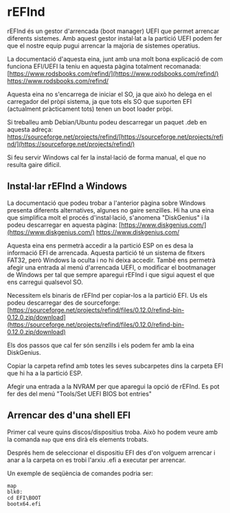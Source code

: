 # rEFInd


rEFInd és un gestor d'arrencada (boot manager) UEFI que permet arrencar diferents sistemes. Amb aquest gestor instal·lat a la partició UEFI podem fer que el nostre equip pugui arrencar la majoria de sistemes operatius.

La documentació d'aquesta eina, junt amb una molt bona explicació de com funciona EFI/UEFI la teniu en aquesta pàgina totalment recomanada: [https://www.rodsbooks.com/refind/](https://www.rodsbooks.com/refind/) https://www.rodsbooks.com/refind/ 


Aquesta eina no s'encarrega de iniciar el SO, ja que això ho delega en el carregador del pròpi sistema, ja que tots els SO que suporten EFI (actualment pràcticament tots) tenen un boot loader pròpi.


Si treballeu amb Debian/Ubuntu podeu descarregar un paquet .deb en aquesta adreça: https://sourceforge.net/projects/refind/[https://sourceforge.net/projects/refind/](https://sourceforge.net/projects/refind/) 

Si feu servir Windows cal fer la instal·lació de forma manual, el que no resulta gaire difícil.

## Instal·lar rEFInd a Windows

La documentació que podeu trobar a l'anterior pàgina sobre Windows presenta diferents alternatives, algunes no gaire senzilles. Hi ha una eina que simplifica molt el procés d'instal·lació, s'anomena "DiskGenius" i la podeu descarregar en aquesta pàgina: [https://www.diskgenius.com/](https://www.diskgenius.com/) https://www.diskgenius.com/

Aquesta eina ens permetrà accedir a la partició ESP on es desa la informació EFI de arrencada. Aquesta partició té un sistema de fitxers FAT32, però Windows la oculta i no hi deixa accedir. També ens permetrà afegir una entrada al menú d'arrencada UEFI, o modificar el bootmanager de Windows per tal que sempre aparegui rEFInd i que sigui aquest el que ens carregui qualsevol SO.


Necessitem els binaris de rEFInd per copiar-los a la partició EFI. Us els podeu descarregar des de sourceforge: [https://sourceforge.net/projects/refind/files/0.12.0/refind-bin-0.12.0.zip/download](https://sourceforge.net/projects/refind/files/0.12.0/refind-bin-0.12.0.zip/download) 


Els dos passos que cal fer són senzills i els podem fer amb la eina DiskGenius.

Copiar la carpeta refind amb totes les seves subcarpetes dins la carpeta EFI que hi ha a la partició ESP.

Afegir una entrada a la NVRAM per que aparegui la opció de rEFInd. Es pot fer des del menú "Tools/Set UEFI BIOS bot entries"



## Arrencar des d'una shell EFI

Primer cal veure quins discos/dispositius troba. Això ho podem veure amb la comanda `map` que ens dirà els elements trobats.

Després hem de seleccionar el dispositiu EFI des d'on volguem arrencar i anar a la carpeta on es trobi l'arxiu .efi a executar per arrencar. 

Un exemple de seqüència de comandes podria ser:

```
map
blk0:
cd EFI\BOOT
bootx64.efi
```






